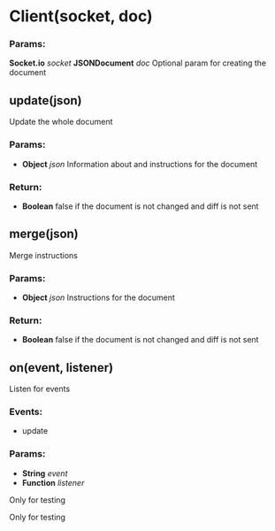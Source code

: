 

<!-- Start src/index.js -->

# Client(socket, doc)

### Params:

**Socket.io** *socket* 
**JSONDocument** *doc* Optional param for creating the document

## update(json)

Update the whole document

### Params:

* **Object** *json* Information about and instructions for the document

### Return:

* **Boolean** false if the document is not changed and diff is not sent

## merge(json)

Merge instructions

### Params:

* **Object** *json* Instructions for the document

### Return:

* **Boolean** false if the document is not changed and diff is not sent

## on(event, listener)

Listen for events

### Events:

* update

### Params:

* **String** *event* 
* **Function** *listener* 

Only for testing

Only for testing

<!-- End src/index.js -->

